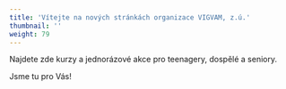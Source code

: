 ```yaml
---
title: 'Vítejte na nových stránkách organizace VIGVAM, z.ú.'
thumbnail: ''
weight: 79
---
```

Najdete zde kurzy a jednorázové akce pro teenagery, dospělé a seniory.

Jsme tu pro Vás!
